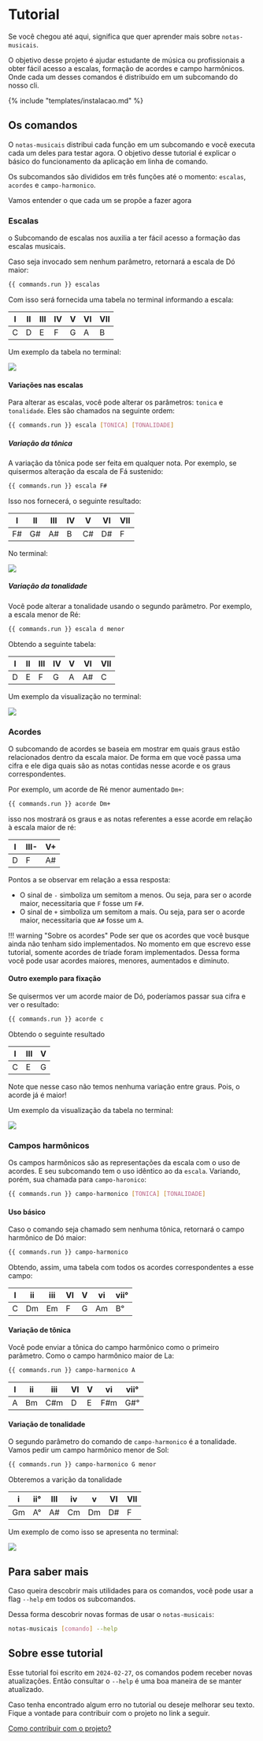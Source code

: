 # Tutorial

Se você chegou até aqui, significa que quer aprender mais sobre `notas-musicais`.

O objetivo desse projeto é ajudar estudante de música ou profissionais a obter fácil
acesso a escalas, formação de acordes e campo harmônicos. Onde cada um desses
comandos é distribuído em um subcomando do nosso cli.

{% include "templates/instalacao.md" %}

## Os comandos

O `notas-musicais` distribui cada função em um subcomando e você executa cada um
deles para testar agora. O objetivo desse tutorial é explicar o básico do funcionamento
da aplicação em linha de comando.

Os subcomandos são divididos em três funções até o momento: `escalas`, `acordes`
e `campo-harmonico`.

Vamos entender o que cada um se propõe a fazer agora

### Escalas
o Subcomando de escalas nos auxilia a ter fácil acesso a formação das escalas
musicais.

Caso seja invocado sem nenhum parâmetro, retornará a escala de Dó maior:

```bash
{{ commands.run }} escalas
```
Com isso será fornecida uma tabela no terminal informando a escala:

| I | II | III | IV | V | VI | VII |
| - | -- | --- | -- | - | -- | --- |
| C | D  | E   | F  | G | A  | B   |

Um exemplo da tabela no terminal:

![](assets/tutorial/img_01.png)
#### Variações nas escalas

Para alterar as escalas, você pode alterar os parâmetros: `tonica` e `tonalidade`. Eles são chamados na seguinte ordem:

```bash
{{ commands.run }} escala [TONICA] [TONALIDADE]
```

##### Variação da tônica

A variação da tônica pode ser feita em qualquer nota. Por exemplo, se quisermos alteração da escala de Fá sustenido:

```bash
{{ commands.run }} escala F#
```

Isso nos fornecerá, o seguinte resultado:

| I | II | III | IV | V | VI | VII |
| - | -- | --- | -- | - | -- | --- |
| F# | G#  | A#   | B  | C# | D#  | F   |

No terminal:

![](assets/tutorial/img_02.png)


##### Variação da tonalidade

Você pode alterar a tonalidade usando o segundo parâmetro. Por exemplo, a escala menor de Ré:

```bash
{{ commands.run }} escala d menor
```

Obtendo a seguinte tabela:

| I | II | III | IV | V | VI | VII |
| - | -- | --- | -- | - | -- | --- |
| D | E  | F   | G  | A | A# | C   |


Um exemplo da visualização no terminal:

![](assets/tutorial/img_03.png)


### Acordes

O subcomando de acordes se baseia em mostrar em quais graus estão relacionados
dentro da escala maior. De forma em que você passa uma cifra e ele diga quais são
as notas contidas nesse acorde e os graus correspondentes.

Por exemplo, um acorde de Ré menor aumentado `Dm+`:

```bash
{{ commands.run }} acorde Dm+
```
isso nos mostrará os graus e as notas referentes a esse acorde em relação à escala
maior de ré:

| I | III- | V+ |
| - | ---- | -- |
| D | F    | A# |

Pontos a se observar em relação a essa resposta:

- O sinal de `-` simboliza um semitom a menos. Ou seja, para ser o acorde maior,
necessitaria que `F` fosse um `F#`.
- O sinal de `+` simboliza um semitom a mais. Ou seja, para ser o acorde maior,
necessitaria que `A#` fosse um `A`.

!!! warning "Sobre os acordes"
	Pode ser que os acordes que você busque ainda não tenham sido implementados.
    No momento em que escrevo esse tutorial, somente acordes de tríade foram
    implementados. Dessa forma você pode usar acordes maiores, menores, aumentados
    e diminuto.

#### Outro exemplo para fixação

Se quisermos ver um acorde maior de Dó, poderíamos passar sua cifra e ver o resultado:

```bash
{{ commands.run }} acorde c
```

Obtendo o seguinte resultado

| I | III | V |
| - | --- | - |
| C | E   | G |


Note que nesse caso não temos nenhuma variação entre graus. Pois, o acorde já é
maior!

Um exemplo da visualização da tabela no terminal:

![](assets/tutorial/img_04.png)


### Campos harmônicos


Os campos harmônicos são as representações da escala com o uso de acordes. E seu
subcomando tem o uso idêntico ao da `escala`. Variando, porém, sua chamada para
`campo-haronico`:

```bash
{{ commands.run }} campo-harmonico [TONICA] [TONALIDADE]
```

#### Uso básico

Caso o comando seja chamado sem nenhuma tônica, retornará o campo harmônico de
Dó maior:

```bash
{{ commands.run }} campo-harmonico
```

Obtendo, assim, uma tabela com todos os acordes correspondentes a esse campo:

| I | ii | iii | VI | V | vi | vii° |
| - | -- | --- | -- | - | -- | ---- |
| C | Dm | Em  | F  | G | Am | B°   |


#### Variação de tônica

Você pode enviar a tônica do campo harmônico como o primeiro parâmetro. Como o 
campo harmônico maior de La:


```bash
{{ commands.run }} campo-harmonico A
```

| I | ii | iii | VI | V | vi | vii° |
| - | -- | --- | -- | - | -- | ---- |
| A | Bm | C#m | D  | E | F#m | G#° |


#### Variação de tonalidade

O segundo parâmetro do comando de `campo-harmonico` é a tonalidade. Vamos pedir
um campo harmônico menor de Sol:


```bash
{{ commands.run }} campo-harmonico G menor
```

Obteremos a varição da tonalidade

| i | ii° | III | iv | v | VI | VII |
| - | --- | --- | -- | - | -- | --- |
| Gm | A° | A# | Cm | Dm | D# | F |

Um exemplo de como isso se apresenta no terminal:

![](assets/tutorial/img_05.png)

## Para saber mais

Caso queira descobrir mais utilidades para os comandos, você pode usar a flag
`--help` em todos os subcomandos.

Dessa forma descobrir novas formas de usar o `notas-musicais`:

```bash
notas-musicais [comando] --help
```

## Sobre esse tutorial

Esse tutorial foi escrito em `2024-02-27`, os comandos podem receber novas 
atualizações. Então consultar o `--help` é uma boa maneira de se manter atualizado.

Caso tenha encontrado algum erro no tutorial ou deseje melhorar seu texto. 
Fique a vontade para contribuir com o projeto no link a seguir.

[Como contribuir com o projeto?](02_contribua.md)
